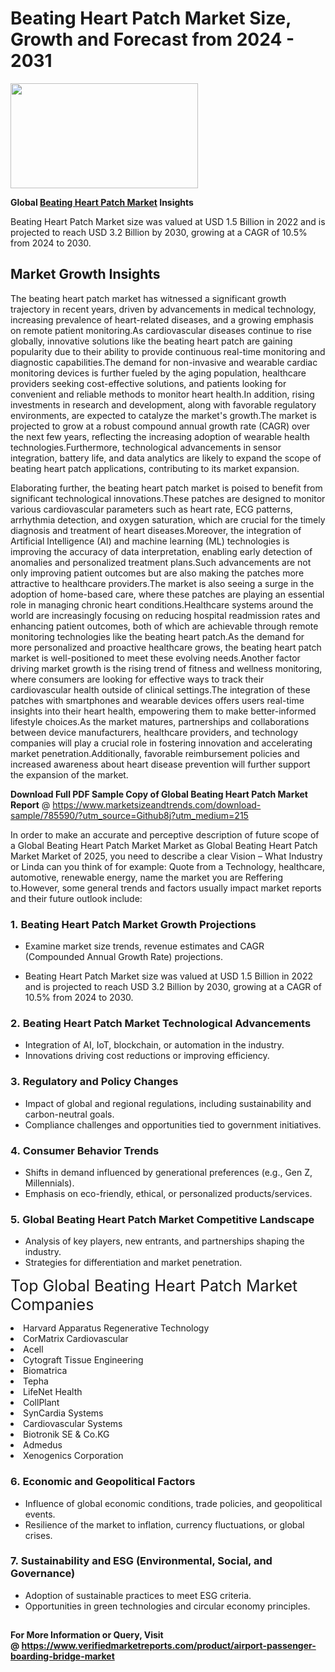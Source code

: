 <H1>Beating Heart Patch Market Size, Growth and Forecast from 2024 - 2031</H1><img class="aligncenter size-medium wp-image-584254" src="https://thirdeyenews.in/wp-content/uploads/2024/09/Global-Market-Research-300x168.jpeg" alt="" width="300" height="168" /><p><strong>Global&nbsp;<a href="https://www.marketsizeandtrends.com/download-sample/785590/?utm_source=Github8j?utm_medium=215">Beating Heart Patch Market</a> Insights</strong></p><p>Beating Heart Patch Market size was valued at USD 1.5 Billion in 2022 and is projected to reach USD 3.2 Billion by 2030, growing at a CAGR of 10.5% from 2024 to 2030.</p><p><h2>Market Growth Insights</h2> <p>The beating heart patch market has witnessed a significant growth trajectory in recent years, driven by advancements in medical technology, increasing prevalence of heart-related diseases, and a growing emphasis on remote patient monitoring.As cardiovascular diseases continue to rise globally, innovative solutions like the beating heart patch are gaining popularity due to their ability to provide continuous real-time monitoring and diagnostic capabilities.The demand for non-invasive and wearable cardiac monitoring devices is further fueled by the aging population, healthcare providers seeking cost-effective solutions, and patients looking for convenient and reliable methods to monitor heart health.In addition, rising investments in research and development, along with favorable regulatory environments, are expected to catalyze the market's growth.The market is projected to grow at a robust compound annual growth rate (CAGR) over the next few years, reflecting the increasing adoption of wearable health technologies.Furthermore, technological advancements in sensor integration, battery life, and data analytics are likely to expand the scope of beating heart patch applications, contributing to its market expansion.</p> <p>Elaborating further, the beating heart patch market is poised to benefit from significant technological innovations.These patches are designed to monitor various cardiovascular parameters such as heart rate, ECG patterns, arrhythmia detection, and oxygen saturation, which are crucial for the timely diagnosis and treatment of heart diseases.Moreover, the integration of Artificial Intelligence (AI) and machine learning (ML) technologies is improving the accuracy of data interpretation, enabling early detection of anomalies and personalized treatment plans.Such advancements are not only improving patient outcomes but are also making the patches more attractive to healthcare providers.The market is also seeing a surge in the adoption of home-based care, where these patches are playing an essential role in managing chronic heart conditions.Healthcare systems around the world are increasingly focusing on reducing hospital readmission rates and enhancing patient outcomes, both of which are achievable through remote monitoring technologies like the beating heart patch.As the demand for more personalized and proactive healthcare grows, the beating heart patch market is well-positioned to meet these evolving needs.Another factor driving market growth is the rising trend of fitness and wellness monitoring, where consumers are looking for effective ways to track their cardiovascular health outside of clinical settings.The integration of these patches with smartphones and wearable devices offers users real-time insights into their heart health, empowering them to make better-informed lifestyle choices.As the market matures, partnerships and collaborations between device manufacturers, healthcare providers, and technology companies will play a crucial role in fostering innovation and accelerating market penetration.Additionally, favorable reimbursement policies and increased awareness about heart disease prevention will further support the expansion of the market.</p> <p><span class=""><strong>Download Full PDF Sample Copy of Global Beating Heart Patch Market Report</strong> @ <a href="https://www.marketsizeandtrends.com/download-sample/785590/?utm_source=Github8j?utm_medium=215" target="_blank">https://www.marketsizeandtrends.com/download-sample/785590/?utm_source=Github8j?utm_medium=215</a></span></p><p>In order to make an accurate and perceptive description of future scope of a Global&nbsp;Beating Heart Patch Market Market as Global&nbsp;Beating Heart Patch Market Market of 2025, you need to describe a clear Vision &ndash; What Industry or Linda can you think of for example: Quote from a Technology, healthcare, automotive, renewable energy, name the market you are Reffering to.However, some general trends and factors usually impact market reports and their future outlook include:</p><h3>1.&nbsp;<strong>Beating Heart Patch Market Growth Projections</strong></h3><ul><li>Examine market size trends, revenue estimates and CAGR (Compounded Annual Growth Rate) projections.</li><li><p>Beating Heart Patch Market size was valued at USD 1.5 Billion in 2022 and is projected to reach USD 3.2 Billion by 2030, growing at a CAGR of 10.5% from 2024 to 2030.</p></li></ul><h3>2.&nbsp;<strong>Beating Heart Patch Market Technological Advancements</strong></h3><ul><li>Integration of AI, IoT, blockchain, or automation in the industry.</li><li>Innovations driving cost reductions or improving efficiency.</li></ul><h3>3.&nbsp;<strong>Regulatory and Policy Changes</strong></h3><ul><li>Impact of global and regional regulations, including sustainability and carbon-neutral goals.</li><li>Compliance challenges and opportunities tied to government initiatives.</li></ul><h3>4.&nbsp;<strong>Consumer Behavior Trends</strong></h3><ul><li>Shifts in demand influenced by generational preferences (e.g., Gen Z, Millennials).</li><li>Emphasis on eco-friendly, ethical, or personalized products/services.</li></ul><h3>5.&nbsp;<strong>Global Beating Heart Patch Market Competitive Landscape</strong></h3><ul><li>Analysis of key players, new entrants, and partnerships shaping the industry.</li><li>Strategies for differentiation and market penetration.</li></ul><p data-pm-slice="1 1 []"><span style="color: inherit; font-family: inherit; font-size: 25px;">Top Global Beating Heart Patch Market Companies</span></p><div class="" data-test-id=""><p><li>Harvard Apparatus Regenerative Technology</li><li> CorMatrix Cardiovascular</li><li> Acell</li><li> Cytograft Tissue Engineering</li><li> Biomatrica</li><li> Tepha</li><li> LifeNet Health</li><li> CollPlant</li><li> SynCardia Systems</li><li> Cardiovascular Systems</li><li> Biotronik SE & Co.KG</li><li> Admedus</li><li> Xenogenics Corporation</li></p></div><h3>6.&nbsp;<strong>Economic and Geopolitical Factors</strong></h3><ul><li>Influence of global economic conditions, trade policies, and geopolitical events.</li><li>Resilience of the market to inflation, currency fluctuations, or global crises.</li></ul><h3>7.&nbsp;<strong>Sustainability and ESG (Environmental, Social, and Governance)</strong></h3><ul><li>Adoption of sustainable practices to meet ESG criteria.</li><li>Opportunities in green technologies and circular economy principles.</li></ul><h2><strong style="font-size: 14px;">For More Information or Query, Visit @&nbsp;</strong><a style="background-color: #ffffff; font-size: 14px;" href="https://www.marketsizeandtrends.com/report/beating-heart-patch-market/" target="_blank">https://www.verifiedmarketreports.com/product/airport-passenger-boarding-bridge-market</a></h2>